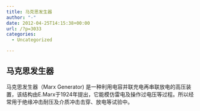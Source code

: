 ```yaml
---
title: 马克思发生器
author: "-"
date: 2012-04-25T14:15:38+00:00
url: /?p=3033
categories:
  - Uncategorized

---
```

## 马克思发生器
马克思发生器（Marx Generator) 是一种利用电容并联充电再串联放电的高压装置，该结构由E.Marx于1924年提出，它能模仿雷电及操作过电压等过程。所以经常用于绝缘冲击耐压及介质冲击击穿、放电等试验中。